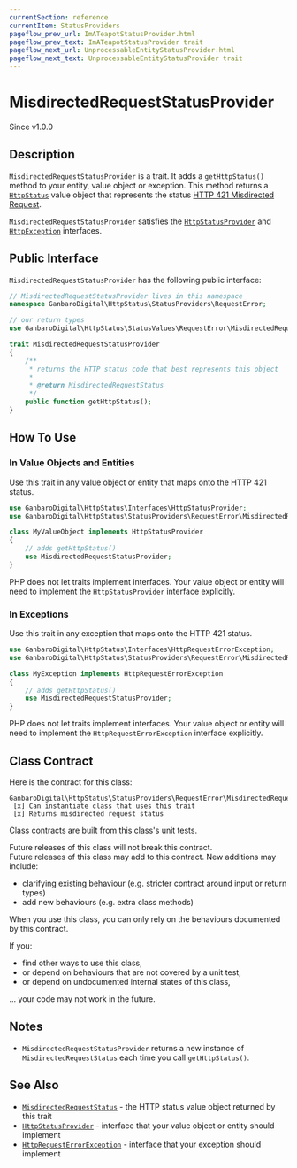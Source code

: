 ```yaml
---
currentSection: reference
currentItem: StatusProviders
pageflow_prev_url: ImATeapotStatusProvider.html
pageflow_prev_text: ImATeapotStatusProvider trait
pageflow_next_url: UnprocessableEntityStatusProvider.html
pageflow_next_text: UnprocessableEntityStatusProvider trait
---
```


# MisdirectedRequestStatusProvider

<div class="callout info">
Since v1.0.0
</div>

## Description

`MisdirectedRequestStatusProvider` is a trait. It adds a `getHttpStatus()` method to your entity, value object or exception. This method returns a [`HttpStatus`](../Interfaces/HttpStatus.html) value object that represents the status [HTTP 421 Misdirected Request](../StatusValues/MisdirectedRequestStatus.html).

`MisdirectedRequestStatusProvider` satisfies the [`HttpStatusProvider`](../Interfaces/HttpStatusProvider.html) and [`HttpException`](../Interfaces/HttpException) interfaces.

## Public Interface

`MisdirectedRequestStatusProvider` has the following public interface:

```php
// MisdirectedRequestStatusProvider lives in this namespace
namespace GanbaroDigital\HttpStatus\StatusProviders\RequestError;

// our return types
use GanbaroDigital\HttpStatus\StatusValues\RequestError\MisdirectedRequestStatus;

trait MisdirectedRequestStatusProvider
{
    /**
     * returns the HTTP status code that best represents this object
     *
     * @return MisdirectedRequestStatus
     */
    public function getHttpStatus();
}
```

## How To Use

### In Value Objects and Entities

Use this trait in any value object or entity that maps onto the HTTP 421 status.

```php
use GanbaroDigital\HttpStatus\Interfaces\HttpStatusProvider;
use GanbaroDigital\HttpStatus\StatusProviders\RequestError\MisdirectedRequestStatusProvider;

class MyValueObject implements HttpStatusProvider
{
    // adds getHttpStatus()
    use MisdirectedRequestStatusProvider;
}
```

PHP does not let traits implement interfaces. Your value object or entity will need to implement the `HttpStatusProvider` interface explicitly.

### In Exceptions

Use this trait in any exception that maps onto the HTTP 421 status.

```php
use GanbaroDigital\HttpStatus\Interfaces\HttpRequestErrorException;
use GanbaroDigital\HttpStatus\StatusProviders\RequestError\MisdirectedRequestStatusProvider;

class MyException implements HttpRequestErrorException
{
    // adds getHttpStatus()
    use MisdirectedRequestStatusProvider;
}
```

PHP does not let traits implement interfaces. Your value object or entity will need to implement the `HttpRequestErrorException` interface explicitly.

## Class Contract

Here is the contract for this class:

    GanbaroDigital\HttpStatus\StatusProviders\RequestError\MisdirectedRequestStatusProvider
     [x] Can instantiate class that uses this trait
     [x] Returns misdirected request status

Class contracts are built from this class's unit tests.

<div class="callout success">
Future releases of this class will not break this contract.
</div>

<div class="callout info" markdown="1">
Future releases of this class may add to this contract. New additions may include:

* clarifying existing behaviour (e.g. stricter contract around input or return types)
* add new behaviours (e.g. extra class methods)
</div>

<div class="callout warning" markdown="1">
When you use this class, you can only rely on the behaviours documented by this contract.

If you:

* find other ways to use this class,
* or depend on behaviours that are not covered by a unit test,
* or depend on undocumented internal states of this class,

... your code may not work in the future.
</div>

## Notes

* `MisdirectedRequestStatusProvider` returns a new instance of `MisdirectedRequestStatus` each time you call `getHttpStatus()`.

## See Also

* [`MisdirectedRequestStatus`](../StatusValues/MisdirectedRequestStatus.html) - the HTTP status value object returned by this trait
* [`HttpStatusProvider`](../Interfaces/HttpStatusProvider.html) - interface that your value object or entity should implement
* [`HttpRequestErrorException`](../Interfaces/HttpRequestErrorException.html) - interface that your exception should implement
